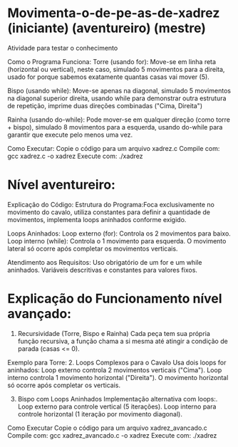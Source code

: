 # Movimenta-o-de-pe-as-de-xadrez (iniciante) (aventureiro) (mestre)
Atividade para testar o conhecimento

Como o Programa Funciona:
Torre (usando for):
Move-se em linha reta (horizontal ou vertical), neste caso, simulado 5 movimentos para a direita, usado for porque sabemos exatamente quantas casas vai mover (5).

Bispo (usando while):
Move-se apenas na diagonal, simulado 5 movimentos na diagonal superior direita, usando while para demonstrar outra estrutura de repetição, imprime duas direções combinadas ("Cima, Direita")

Rainha (usando do-while):
Pode mover-se em qualquer direção (como torre + bispo), simulado 8 movimentos para a esquerda, usando do-while para garantir que execute pelo menos uma vez.

Como Executar:
Copie o código para um arquivo xadrez.c
Compile com: gcc xadrez.c -o xadrez
Execute com: ./xadrez

# Nível aventureiro:

Explicação do Código:
Estrutura do Programa:Foca exclusivamente no movimento do cavalo, utiliza constantes para definir a quantidade de movimentos, implementa loops aninhados conforme exigido.

Loops Aninhados:
Loop externo (for): Controla os 2 movimentos para baixo.
Loop interno (while): Controla o 1 movimento para esquerda.
O movimento lateral só ocorre após completar os movimentos verticais.

Atendimento aos Requisitos:
Uso obrigatório de um for e um while aninhados.
Variáveis descritivas e constantes para valores fixos.

# Explicação do Funcionamento nível avançado:
1. Recursividade (Torre, Bispo e Rainha)
Cada peça tem sua própria função recursiva, a função chama a si mesma até atingir a condição de parada (casas <= 0).

Exemplo para Torre:
2. Loops Complexos para o Cavalo
Usa dois loops for aninhados:
Loop externo controla 2 movimentos verticais ("Cima").
Loop interno controla 1 movimento horizontal ("Direita").
O movimento horizontal só ocorre após completar os verticais.

3. Bispo com Loops Aninhados
Implementação alternativa com loops:.
Loop externo para controle vertical (5 iterações).
Loop interno para controle horizontal (1 iteração por movimento diagonal).

Como Executar
Copie o código para um arquivo xadrez_avancado.c
Compile com: gcc xadrez_avancado.c -o xadrez
Execute com: ./xadrez
